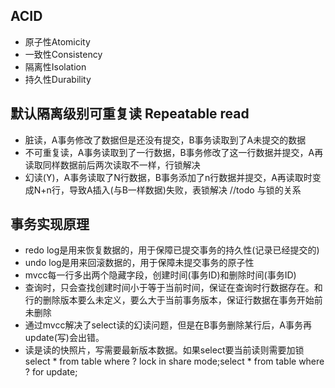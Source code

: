 ## ACID
* 原子性Atomicity
* 一致性Consistency
* 隔离性Isolation
* 持久性Durability
## 默认隔离级别可重复读 Repeatable read
* 脏读，A事务修改了数据但是还没有提交，B事务读取到了A未提交的数据
* 不可重复读，A事务读取到了一行数据，B事务修改了这一行数据并提交，A再读取同样数据前后两次读取不一样，行锁解决
* 幻读(Y)，A事务读取了N行数据，B事务添加了n行数据并提交，A再读取时变成N+n行，导致A插入(与B一样数据)失败，表锁解决
//todo 与锁的关系
## 事务实现原理
* redo log是用来恢复数据的，用于保障已提交事务的持久性(记录已经提交的)
* undo log是用来回滚数据的，用于保障未提交事务的原子性
* mvcc每一行多出两个隐藏字段，创建时间(事务ID)和删除时间(事务ID)
* 查询时，只会查找创建时间小于等于当前时间，保证在查询时行数据存在。和 行的删除版本要么未定义，要么大于当前事务版本，保证行数据在事务开始前未删除
* 通过mvcc解决了select读的幻读问题，但是在B事务删除某行后，A事务再update(写)会出错。
* 读是读的快照片，写需要最新版本数据。如果select要当前读则需要加锁select * from table where ? lock in share mode;select * from table where ? for update;